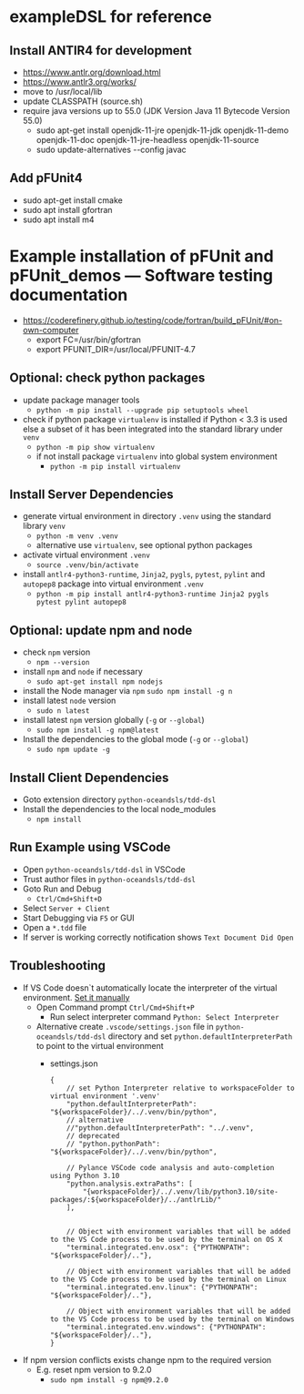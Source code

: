 # exampleDSL for reference

## Install ANTlR4 for development
- https://www.antlr.org/download.html
- https://www.antlr3.org/works/
- move to /usr/local/lib
- update CLASSPATH (source.sh)
- require java versions up to 55.0 (JDK Version Java 11 Bytecode Version 55.0)
    - sudo apt-get install openjdk-11-jre openjdk-11-jdk openjdk-11-demo openjdk-11-doc openjdk-11-jre-headless openjdk-11-source
    - sudo update-alternatives --config javac

## Add pFUnit4
- sudo apt-get install cmake
- sudo apt install gfortran
- sudo apt install m4
# Example installation of pFUnit and pFUnit_demos — Software testing documentation
- https://coderefinery.github.io/testing/code/fortran/build_pFUnit/#on-own-computer
     - export FC=/usr/bin/gfortran
     - export PFUNIT_DIR=/usr/local/PFUNIT-4.7

## Optional: check python packages

- update package manager tools
    - `python -m pip install --upgrade pip setuptools wheel`
- check if python package `virtualenv` is installed if Python < 3.3 is used else a subset of it has been integrated into the standard library under `venv`
    - `python -m pip show virtualenv`
    - if not install package `virtualenv` into global system environment
        - `python -m pip install virtualenv`

## Install Server Dependencies

- generate virtual environment in directory `.venv` using the standard library `venv`
    - `python -m venv .venv`
    - alternative use `virtualenv`, see optional python packages
- activate virtual environment `.venv`
    - `source .venv/bin/activate`
- install `antlr4-python3-runtime`, `Jinja2`, `pygls`, `pytest`, `pylint` and `autopep8` package into virtual environment `.venv`
    - `python -m pip install antlr4-python3-runtime Jinja2 pygls pytest pylint autopep8`

## Optional: update npm and node

- check `npm` version
    - `npm --version`
- install `npm` and `node` if necessary 
    - `sudo apt-get install npm nodejs`
- install the Node manager via `npm`
    `sudo npm install -g n`
- install latest `node` version
    - `sudo n latest`
- install latest `npm` version globally (`-g` or `--global`)
    - `sudo npm install -g npm@latest`
- Install the dependencies to the global mode (`-g` or `--global`)
    - `sudo npm update -g`

## Install Client Dependencies

- Goto extension directory `python-oceandsls/tdd-dsl`
- Install the dependencies to the local node_modules
    - `npm install`

## Run Example using VSCode

- Open `python-oceandsls/tdd-dsl` in VSCode
- Trust author files in `python-oceandsls/tdd-dsl`
- Goto Run and Debug
    - `Ctrl/Cmd+Shift+D`
- Select `Server + Client`
- Start Debugging via `F5` or GUI
- Open a `*.tdd` file
- If server is working correctly notification shows `Text Document Did Open`

## Troubleshooting

- If VS Code doesn`t automatically locate the interpreter of the virtual environment. [Set it manually](https://code.visualstudio.com/docs/python/environments#_manually-specify-an-interpreter)
    - Open Command prompt
      `Ctrl/Cmd+Shift+P`
        - Run select interpreter command
          `Python: Select Interpreter`
    - Alternative create `.vscode/settings.json` file in `python-oceandsls/tdd-dsl` directory and set `python.defaultInterpreterPath` to point to the virtual environment
        - settings.json

              {
                  // set Python Interpreter relative to workspaceFolder to virtual environment '.venv'
                  "python.defaultInterpreterPath": "${workspaceFolder}/../.venv/bin/python",
                  // alternative
                  //"python.defaultInterpreterPath": "../.venv",
                  // deprecated
                  // "python.pythonPath": "${workspaceFolder}/../.venv/bin/python",

                  // Pylance VSCode code analysis and auto-completion using Python 3.10
                  "python.analysis.extraPaths": [
                      "{workspaceFolder}/../.venv/lib/python3.10/site-packages/:${workspaceFolder}/../antlrLib/"
                  ],


                  // Object with environment variables that will be added to the VS Code process to be used by the terminal on OS X
                  "terminal.integrated.env.osx": {"PYTHONPATH": "${workspaceFolder}/.."},

                  // Object with environment variables that will be added to the VS Code process to be used by the terminal on Linux
                  "terminal.integrated.env.linux": {"PYTHONPATH": "${workspaceFolder}/.."},

                  // Object with environment variables that will be added to the VS Code process to be used by the terminal on Windows
                  "terminal.integrated.env.windows": {"PYTHONPATH": "${workspaceFolder}/.."},
              }

- If npm version conflicts exists change npm to the required version
    - E.g. reset npm version to 9.2.0
        - `sudo npm install -g npm@9.2.0`